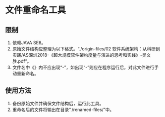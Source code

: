# 文件重命名工具

## 限制

1. 依赖JAVA SE8。
2. 原始文件结构应整理为以下格式。“./origin-files/02 软件系统架构：从科研到实践/AS深圳2018-《超大规模软件架构度量与演进的思考和实践》-吴文胜.pdf”。
3. 文件名中《》内不应出现“-”，如出现“-”则应在程序运行后，对此文件进行手动重新命名。

## 使用方法

1. 备份原始文件并确保文件结构后，运行此工具。
2. 重命名后的文件将输出在目录“./renamed-files/”中。
